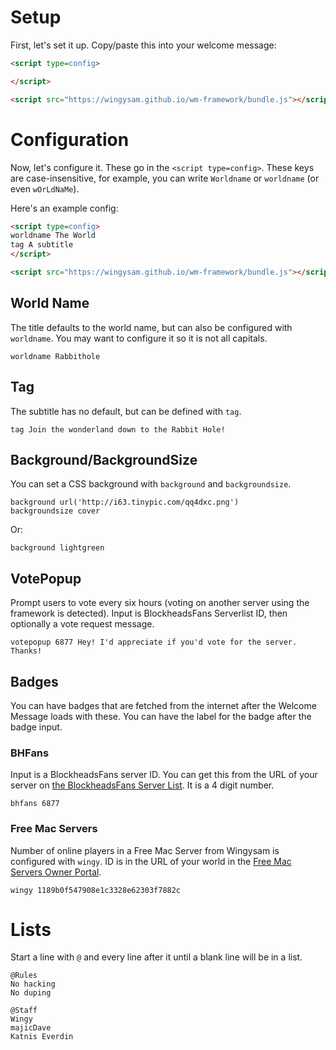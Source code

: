 # Setup
First, let's set it up. Copy/paste this into your welcome message:
```html
<script type=config>

</script>

<script src="https://wingysam.github.io/wm-framework/bundle.js"></script>
```

# Configuration
Now, let's configure it.
These go in the `<script type=config>`.
These keys are case-insensitive, for example, you can write `Worldname` or `worldname` (or even `wOrLdNaMe`).

Here's an example config:
```html
<script type=config>
worldname The World
tag A subtitle
</script>

<script src="https://wingysam.github.io/wm-framework/bundle.js"></script>
```

## World Name
The title defaults to the world name, but can also be configured with `worldname`.
You may want to configure it so it is not all capitals.
```
worldname Rabbithole
```

## Tag
The subtitle has no default, but can be defined with `tag`.
```
tag Join the wonderland down to the Rabbit Hole!
```

## Background/BackgroundSize
You can set a CSS background with `background` and `backgroundsize`.
```
background url('http://i63.tinypic.com/qq4dxc.png')
backgroundsize cover
```
Or:
```
background lightgreen
```

## VotePopup
Prompt users to vote every six hours (voting on another server using the framework is detected).
Input is BlockheadsFans Serverlist ID, then optionally a vote request message.
```
votepopup 6877 Hey! I'd appreciate if you'd vote for the server. Thanks!
```

## Badges
You can have badges that are fetched from the internet after the Welcome Message loads with these.
You can have the label for the badge after the badge input.

### BHFans
Input is a BlockheadsFans server ID.
You can get this from the URL of your server on [the BlockheadsFans Server List](https://blockheadsfans.com/servers).
It is a 4 digit number.
```
bhfans 6877
```

### Free Mac Servers
Number of online players in a Free Mac Server from Wingysam is configured with `wingy`.
ID is in the URL of your world in the [Free Mac Servers Owner Portal](https://block.wingysam.xyz/op).
```
wingy 1189b0f547908e1c3328e62303f7882c
```

# Lists
Start a line with `@` and every line after it until a blank line will be in a list.
```
@Rules
No hacking
No duping

@Staff
Wingy
majicDave
Katnis Everdin
```
